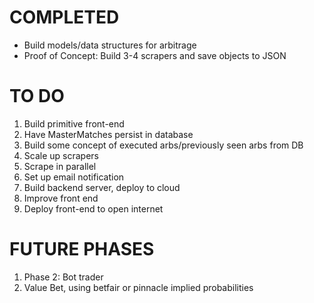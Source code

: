 # COMPLETED
- Build models/data structures for arbitrage
- Proof of Concept: Build 3-4 scrapers and save objects to JSON

# TO DO
1. Build primitive front-end
2. Have MasterMatches persist in database
3. Build some concept of executed arbs/previously seen arbs from DB
4. Scale up scrapers
5. Scrape in parallel
6. Set up email notification
7. Build backend server, deploy to cloud
8. Improve front end
9. Deploy front-end to open internet

# FUTURE PHASES
1. Phase 2: Bot trader
2. Value Bet, using betfair or pinnacle implied probabilities